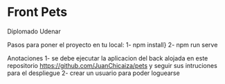 # Front Pets
Diplomado Udenar

Pasos para poner el proyecto en tu local:
1- npm install}
2- npm run serve

Anotaciones
1- se debe ejecutar la aplicacion del back alojada en este repositorio https://github.com/JuanChicaiza/pets y seguir sus intruciones para el despliegue
2- crear un usuario para poder loguearse

